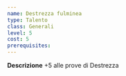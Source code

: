 ```yaml
---
name: Destrezza fulminea
type: Talento
class: Generali
level: 5
cost: 5
prerequisites: 
---
```


**Descrizione**
+5 alle prove di Destrezza